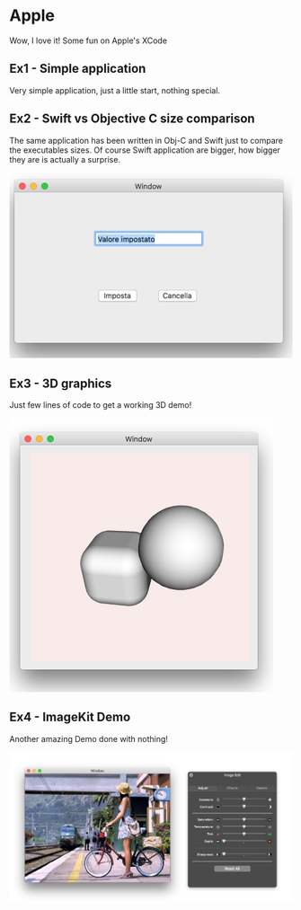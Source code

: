 # Apple
Wow, I love it!
Some fun on Apple's XCode


## Ex1 - Simple application 

Very simple application, just a little start, nothing special.

## Ex2 - Swift vs Objective C size comparison

The same application has been written in Obj-C and Swift just to compare the executables sizes. Of course Swift application are bigger, how bigger they are is actually a surprise.

![alt text](https://github.com/ozw1z5rd/Apple/blob/master/Media/Schermata%202018-03-10%20alle%2014.39.35.png) 

## Ex3 - 3D graphics

Just few lines of code to get a working 3D demo! 

![alt text](https://github.com/ozw1z5rd/Apple/blob/master/Media/Schermata%202018-03-10%20alle%2014.44.44.png)

## Ex4 - ImageKit Demo

Another amazing Demo done with nothing!

![alt text](https://github.com/ozw1z5rd/Apple/blob/master/Media/Schermata%202018-03-10%20alle%2014.45.38.png) 
